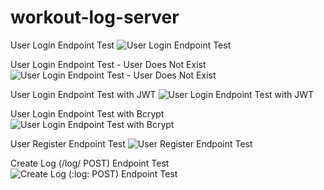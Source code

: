 # workout-log-server

User Login Endpoint Test
![User Login Endpoint Test](https://user-images.githubusercontent.com/73564667/105610743-2a7d0c00-5d7f-11eb-9835-19a196bd41a5.png)

User Login Endpoint Test - User Does Not Exist
![User Login Endpoint Test - User Does Not Exist](https://user-images.githubusercontent.com/73564667/105610873-feae5600-5d7f-11eb-8a79-ad27a6d2f6dc.png)

User Login Endpoint Test with JWT
![User Login Endpoint Test with JWT](https://user-images.githubusercontent.com/73564667/105611565-11c32500-5d84-11eb-9ae0-917fc8259e50.png)

User Login Endpoint Test with Bcrypt
![User Login Endpoint Test with Bcrypt](https://user-images.githubusercontent.com/73564667/105611896-39b38800-5d86-11eb-88a6-81092258cc8b.png)

User Register Endpoint Test
![User Register Endpoint Test](https://user-images.githubusercontent.com/73564667/105612364-abd99c00-5d89-11eb-85c4-9e29f4739ce9.png)

Create Log (/log/ POST) Endpoint Test
![Create Log (:log: POST) Endpoint Test](https://user-images.githubusercontent.com/73564667/105632888-95801e80-5e23-11eb-9675-b37d9d9ce716.png)




